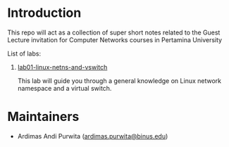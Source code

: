 # Introduction

This repo will act as a collection of super short notes related to the Guest Lecture invitation for Computer Networks courses in Pertamina University 

List of labs:
1. [lab01-linux-netns-and-vswitch](./lab01-linux-netns-and-vswitch/README.md)
   
   This lab will guide you through a general knowledge on Linux network namespace and a virtual switch.

   
# Maintainers
- Ardimas Andi Purwita (ardimas.purwita@binus.edu)
